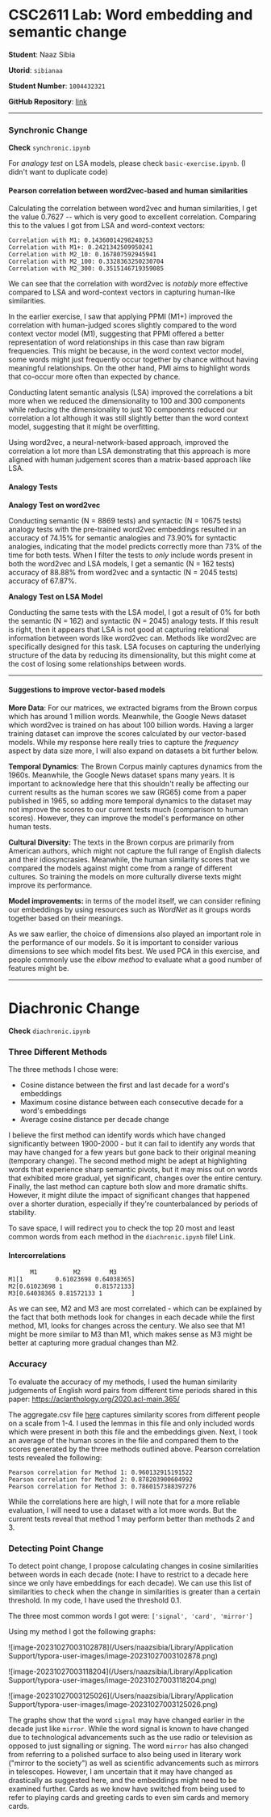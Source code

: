 # CSC2611 Lab: Word embedding and semantic change

**Student**: Naaz Sibia

**Utorid**: `sibianaa`

**Student Number**: `1004432321`

**GitHub Repository**: [link](https://github.com/naazsibia/CSC2611-Lab)

--------

### Synchronic Change

**Check** `synchronic.ipynb`

For *analogy test* on LSA models, please check `basic-exercise.ipynb`. (I didn't want to duplicate code)

####  Pearson correlation between word2vec-based and human similarities

Calculating the correlation between word2vec and human similarities, I get the value 0.7627 -- which is very good to excellent correlation. Comparing this to the values I got from LSA and word-context vectors:

```
Correlation with M1: 0.14360014298240253
Correlation with M1+: 0.2421342509950241
Correlation with M2_10: 0.167807592945941
Correlation with M2_100: 0.3328363250230704
Correlation with M2_300: 0.3515146719359085
```

We can see that the correlation with word2vec is *notably* more effective compared to LSA and word-context vectors in capturing human-like similarities. 

In the earlier exercise, I saw that applying PPMI (M1+) improved the correlation with human-judged scores slightly compared to the word context vector model (M1), suggesting that PPMI offered a better representation of word relationships in this case than raw bigram frequencies. This might be because, in the word context vector model, some words might just frequently occur together by chance without having meaningful relationships. On the other hand, PMI aims to highlight words that co-occur more often than expected by chance. 

Conducting latent semantic analysis (LSA) improved the correlations a bit more when we reduced the dimensionality to 100 and 300 components while reducing the dimensionality to just 10 components reduced our correlation a lot although it was still slightly better than the word context model, suggesting that it might be overfitting.

Using word2vec, a neural-network-based approach, improved the correlation a lot more than LSA demonstrating that this approach is more aligned with human judgement scores than a matrix-based approach like LSA.



#### Analogy Tests

**Analogy Test on word2vec**

Conducting semantic (N = 8869 tests) and syntactic (N = 10675 tests) analogy tests with the pre-trained word2vec embeddings resulted in an accuracy of 74.15% for semantic analogies and 73.90% for syntactic analogies, indicating that the model predicts correctly more than 73% of the time for both tests. When I filter the tests to *only* include words present in both the word2vec and LSA models, I get a semantic (N = 162 tests) accuracy of 88.88% from word2vec and a syntactic (N = 2045 tests) accuracy of 67.87%.



**Analogy Test on LSA Model**

Conducting the same tests with the LSA model, I got a result of 0% for both the semantic (N = 162) and syntactic (N = 2045) analogy tests. If this result is right, then it appears that LSA is not good at capturing relational information between words like word2vec can. Methods like word2vec are specifically designed for this task. LSA focuses on capturing the underlying structure of the data by reducing its dimensionality, but this might come at the cost of losing some relationships between words.

---------------------------

#### Suggestions to improve vector-based models

**More Data**: For our matrices, we extracted bigrams from the Brown corpus which has around 1 million words. Meanwhile, the Google News dataset which word2vec is trained on has about 100 billion words. Having a larger training dataset can improve the scores calculated by our vector-based models. While my response here really tries to capture the *frequency* aspect by data size more, I will also expand on datasets a bit further below.

**Temporal Dynamics**: The Brown Corpus mainly captures dynamics from the 1960s. Meanwhile, the Google News dataset spans many years. It is important to acknowledge here that this shouldn't really be affecting our current results as the human scores we saw (RG65) come from a paper published in 1965, so adding more temporal dynamics to the dataset may not improve the scores to our current tests much (comparison to human scores). However, they can improve the model's performance on other human tests.

**Cultural Diversity:** The texts in the Brown corpus are primarily from American authors, which might not capture the full range of English dialects and their idiosyncrasies. Meanwhile, the human similarity scores that we compared the models against might come from a range of different cultures. So training the models on more culturally diverse texts might improve its performance.

**Model improvements:** in terms of the model itself, we can consider refining our embeddings by using resources such as *WordNet* as it groups words together based on their meanings. 

As we saw earlier, the choice of dimensions also played an important role in the performance of our models. So it is important to consider various dimensions to see which model fits best. We used PCA in this exercise, and people commonly use the *elbow method* to evaluate what a good number of features might be. 

--------

# Diachronic Change

**Check** `diachronic.ipynb`

### Three Different Methods

The three methods I chose were:

- Cosine distance between the first and last decade for a word's embeddings
- Maximum cosine distance between each consecutive decade for a word's embeddings
- Average cosine distance per decade change

I believe the first method can identify words which have changed significantly between 1900-2000 - but it can fail to identify any words that may have changed for a few years but gone back to their original meaning (temporary change). The second method might be adept at highlighting words that experience sharp semantic pivots, but it may miss out on words that exhibited more gradual, yet significant, changes over the entire century. Finally, the last method can capture both slow and more dramatic shifts. However, it might dilute the impact of significant changes that happened over a shorter duration, especially if they're counterbalanced by periods of stability.



To save space, I will redirect you to check the top 20 most and least common words from each method in the `diachronic.ipynb` file! Link.

#### Intercorrelations

```
      M1          M2        M3
M1[1         0.61023698 0.64038365]
M2[0.61023698 1         0.81572133]
M3[0.64038365 0.81572133 1        ]
```

As we can see, M2 and M3 are most correlated - which can be explained by the fact that both methods look for changes in each decade while the first method, M1, looks for changes across the century. We also see that M1 might be more similar to M3 than M1, which makes sense as M3 might be better at capturing more gradual changes than M2.



### Accuracy

To evaluate the accuracy of my methods, I used the human similarity judgements of English word pairs from different time periods shared in this paper: https://aclanthology.org/2020.acl-main.365/

The aggregate.csv file [here](https://zenodo.org/records/3773250) captures similarity scores from different people on a scale from 1-4. I used the lemmas in this file and only included words which were present in both this file and the embeddings given. Next, I took an average of the human scores in the file and compared them to the scores generated by the three methods outlined above. Pearson correlation tests revealed the following:

```
Pearson correlation for Method 1: 0.960132915191522
Pearson correlation for Method 2: 0.878203900604992
Pearson correlation for Method 3: 0.7860157388397276
```

While the correlations here are high, I will note that for a more reliable evaluation, I will need to use a dataset with a lot more words. But the current tests reveal that method 1 may perform better than methods 2 and 3.



### Detecting Point Change

To detect point change, I propose calculating changes in cosine similarities between words in each decade (note: I have to restrict to a decade here since we only have embeddings for each decade). We can use this list of similarities to check when the change in similarities is greater than a certain threshold. In my code, I have used the threshold 0.1. 

The three most common words I got were: `['signal', 'card', 'mirror']` 

Using my method I got the following graphs:

![image-20231027003102878](/Users/naazsibia/Library/Application Support/typora-user-images/image-20231027003102878.png)

![image-20231027003118204](/Users/naazsibia/Library/Application Support/typora-user-images/image-20231027003118204.png)

![image-20231027003125026](/Users/naazsibia/Library/Application Support/typora-user-images/image-20231027003125026.png)

The graphs show that the word `signal` may have changed earlier in the decade just like `mirror`. While the word signal is known to have changed due to technological advancements such as the use radio or television as opposed to just signalling or signing. The word `mirror` has also changed from referring to a polished surface to also being used in literary work ("mirror to the society") as well as scientific advancements such as mirrors in telescopes. However, I am uncertain that it may have changed as drastically as suggested here, and the embeddings might need to be examined further. Cards as we know have switched from being used to refer to playing cards and greeting cards to even sim cards and memory cards.  
